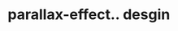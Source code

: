 # parallax-effect.. desgin                                                                                                                                                                                                  
